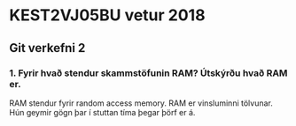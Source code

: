 
# KEST2VJ05BU vetur 2018

## Git verkefni 2

### 1. Fyrir hvað stendur skammstöfunin RAM? Útskýrðu hvað RAM er.
RAM stendur fyrir random access memory.
RAM er vinsluminni tölvunar.
Hún geymir gögn þar í stuttan tíma þegar þörf er á.